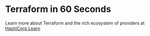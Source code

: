 # Terraform in 60 Seconds

Learn more about Terraform and the rich ecosystem of providers at [HashiCorp Learn](https://learn.hashicorp.com/terraform)
